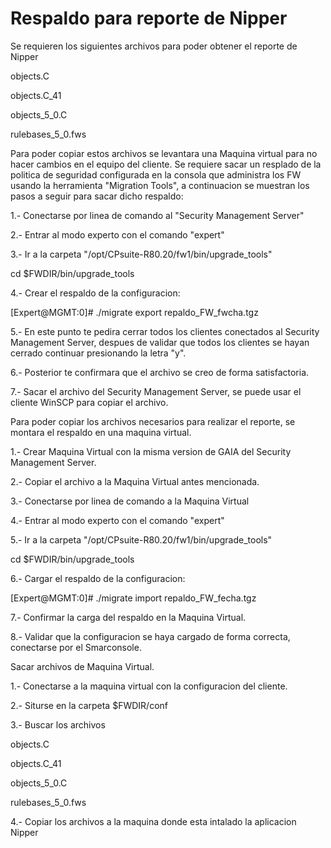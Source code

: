 # Respaldo para reporte de Nipper

Se requieren los siguientes archivos para poder obtener el reporte de Nipper 

objects.C

objects.C_41

objects_5_0.C

rulebases_5_0.fws

Para poder copiar estos archivos se levantara una Maquina virtual para no hacer cambios en el equipo del cliente. 
Se requiere sacar un resplado de la politica de seguridad configurada en la consola que administra los FW usando la herramienta "Migration Tools", a continuacion se muestran los pasos a seguir para sacar dicho respaldo: 


1.- Conectarse por linea de comando al "Security Management Server"

2.- Entrar al modo experto con el comando "expert"

3.- Ir a la carpeta "/opt/CPsuite-R80.20/fw1/bin/upgrade_tools" 

cd $FWDIR/bin/upgrade_tools

4.- Crear el respaldo de la configuracion: 

[Expert@MGMT:0]# ./migrate export repaldo_FW_fwcha.tgz

5.- En este punto te pedira cerrar todos los clientes conectados al Security Management Server, despues de validar que todos los clientes se hayan cerrado continuar presionando la letra "y".

6.- Posterior te confirmara que el archivo se creo de forma satisfactoria. 

7.- Sacar el archivo del Security Management Server, se puede usar el cliente WinSCP para copiar el archivo. 


Para poder copiar los archivos necesarios para realizar el reporte, se montara el respaldo en una maquina virtual. 


1.- Crear Maquina Virtual con la misma version de GAIA del Security Management Server. 

2.- Copiar el archivo a la Maquina Virtual antes mencionada. 

3.- Conectarse por linea de comando a la Maquina Virtual 

4.- Entrar al modo experto con el comando "expert"

5.- Ir a la carpeta "/opt/CPsuite-R80.20/fw1/bin/upgrade_tools" 

cd $FWDIR/bin/upgrade_tools

6.- Cargar el respaldo de la configuracion: 

[Expert@MGMT:0]# ./migrate import repaldo_FW_fecha.tgz 

7.- Confirmar la carga del respaldo en la Maquina Virtual. 

8.- Validar que la configuracion se haya cargado de forma correcta, conectarse por el Smarconsole. 


Sacar archivos de Maquina Virtual. 


1.- Conectarse a la maquina virtual con la configuracion del cliente. 

2.- Siturse en la carpeta $FWDIR/conf

3.- Buscar los archivos 

objects.C

objects.C_41

objects_5_0.C

rulebases_5_0.fws

4.- Copiar los archivos a la maquina donde esta intalado la aplicacion Nipper

